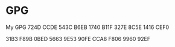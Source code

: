 # GPG
My GPG
724D CCDE 543C B6EB 1740  B11F 327E 8C5E 1416 CEF0



31B3 F89B 0BED 5663 9E53  90FE CCA8 F806 9960 92EF
